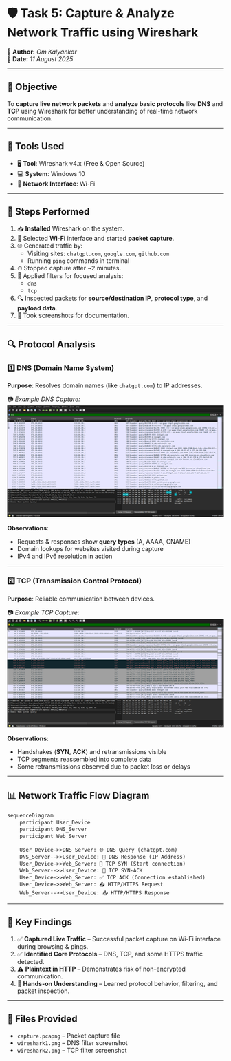 # 🛡️ Task 5: Capture & Analyze Network Traffic using Wireshark  

**👤 Author:** *Om Kalyankar*  
**📅 Date:** *11 August 2025*  

---

## 🎯 Objective  
To **capture live network packets** and **analyze basic protocols** like **DNS** and **TCP** using Wireshark for better understanding of real-time network communication.

---

## 🧰 Tools Used  
- 🖥 **Tool**: Wireshark v4.x (Free & Open Source)  
- 💻 **System**: Windows 10  
- 📡 **Network Interface**: Wi-Fi  

---

## 📜 Steps Performed  

1. 📥 **Installed** Wireshark on the system.  
2. 📶 Selected **Wi-Fi** interface and started **packet capture**.  
3. 🌐 Generated traffic by:  
   - Visiting sites: `chatgpt.com`, `google.com`, `github.com`  
   - Running `ping` commands in terminal  
4. ⏱ Stopped capture after ~2 minutes.  
5. 🎯 Applied filters for focused analysis:  
   - `dns`  
   - `tcp`  
6. 🔍 Inspected packets for **source/destination IP**, **protocol type**, and **payload data**.  
7. 📸 Took screenshots for documentation.  

---

## 🔍 Protocol Analysis  

### 1️⃣ DNS (Domain Name System)  
**Purpose**: Resolves domain names (like `chatgpt.com`) to IP addresses.  

📷 *Example DNS Capture:*  
![DNS Capture](wireshark1.png)  

**Observations**:  
- Requests & responses show **query types** (A, AAAA, CNAME)  
- Domain lookups for websites visited during capture  
- IPv4 and IPv6 resolution in action  

---

### 2️⃣ TCP (Transmission Control Protocol)  
**Purpose**: Reliable communication between devices.  

📷 *Example TCP Capture:*  
![TCP Capture](wireshark2.png)  

**Observations**:  
- Handshakes (**SYN**, **ACK**) and retransmissions visible  
- TCP segments reassembled into complete data  
- Some retransmissions observed due to packet loss or delays  

---

## 📊 Network Traffic Flow Diagram  

```mermaid
sequenceDiagram
    participant User_Device
    participant DNS_Server
    participant Web_Server

    User_Device->>DNS_Server: 🌐 DNS Query (chatgpt.com)
    DNS_Server-->>User_Device: 📩 DNS Response (IP Address)
    User_Device->>Web_Server: 🤝 TCP SYN (Start connection)
    Web_Server-->>User_Device: 🔄 TCP SYN-ACK
    User_Device->>Web_Server: ✅ TCP ACK (Connection established)
    User_Device->>Web_Server: 📤 HTTP/HTTPS Request
    Web_Server-->>User_Device: 📥 HTTP/HTTPS Response
```

---

## 🔑 Key Findings  

1. ✅ **Captured Live Traffic** – Successful packet capture on Wi-Fi interface during browsing & pings.  
2. ✅ **Identified Core Protocols** – DNS, TCP, and some HTTPS traffic detected.  
3. ⚠ **Plaintext in HTTP** – Demonstrates risk of non-encrypted communication.  
4. 🧠 **Hands-on Understanding** – Learned protocol behavior, filtering, and packet inspection.  

---

## 📂 Files Provided  
- `capture.pcapng` – Packet capture file  
- `wireshark1.png` – DNS filter screenshot  
- `wireshark2.png` – TCP filter screenshot  
